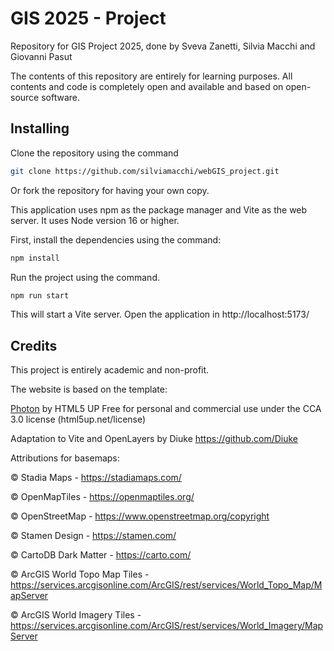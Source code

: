 # GIS 2025 - Project
Repository for GIS Project 2025, done by Sveva Zanetti, Silvia Macchi and Giovanni Pasut

The contents of this repository are entirely for learning purposes. All contents and code is completely open and available and based on open-source software.

## Installing
Clone the repository using the command 
```sh
git clone https://github.com/silviamacchi/webGIS_project.git
```

Or fork the repository for having your own copy.

This application uses npm as the package manager and Vite as the web server.
It uses Node version 16 or higher.

First, install the dependencies using the command:
```sh
npm install
```

Run the project using the command.
```sh
npm run start
```

This will start a Vite server. Open the application in http://localhost:5173/

## Credits
This project is entirely academic and non-profit.

The website is based on the template:

[Photon](https://html5up.net/photon) by HTML5 UP
Free for personal and commercial use under the CCA 3.0 license (html5up.net/license)

Adaptation to Vite and OpenLayers by Diuke
https://github.com/Diuke

Attributions for basemaps:

© Stadia Maps - https://stadiamaps.com/

© OpenMapTiles - https://openmaptiles.org/

© OpenStreetMap - https://www.openstreetmap.org/copyright

© Stamen Design - https://stamen.com/

© CartoDB Dark Matter - https://carto.com/

© ArcGIS World Topo Map Tiles - https://services.arcgisonline.com/ArcGIS/rest/services/World_Topo_Map/MapServer

© ArcGIS World Imagery Tiles - https://services.arcgisonline.com/ArcGIS/rest/services/World_Imagery/MapServer


